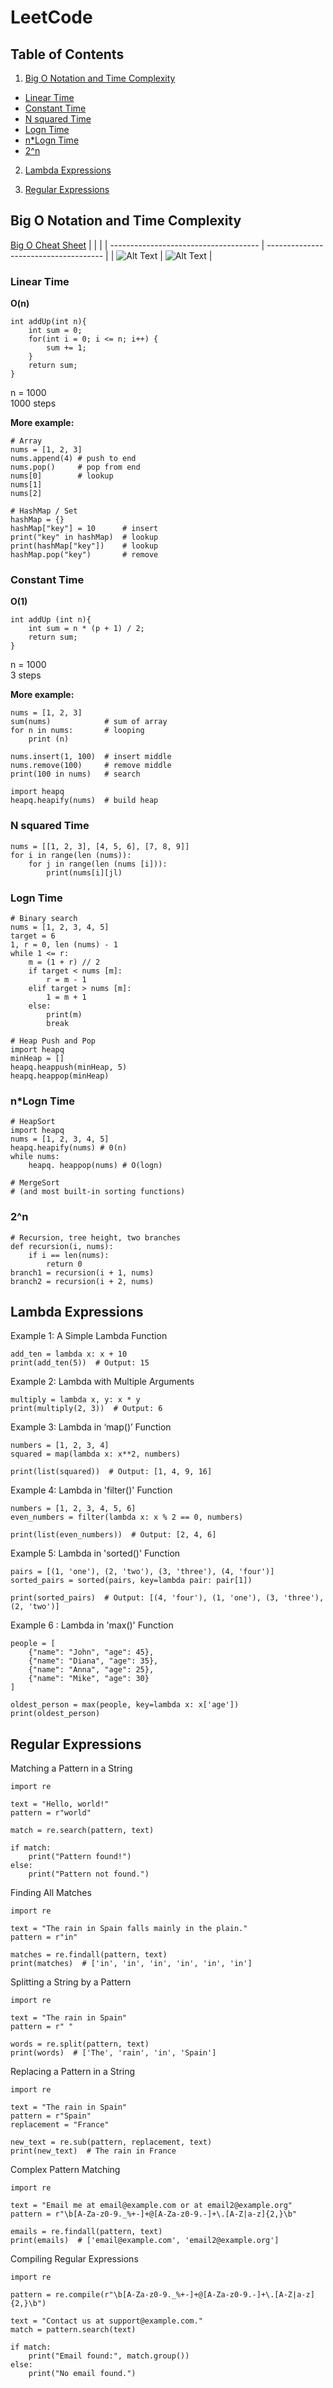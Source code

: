 # LeetCode

## Table of Contents

1. [Big O Notation and Time Complexity](#Big-O-Notation-and-Time-Complexity)
- [Linear Time](#Linear-Time)
- [Constant Time](#Constant-Time)
- [N squared Time](#N-squared-Time)
- [Logn Time](#Logn-Time)
- [n*Logn Time](#n*Logn-Time)
- [2^n](#2^n)

2. [Lambda Expressions](#Lambda-Expressions)

3. [Regular Expressions](#Regular-Expressions)

## Big O Notation and Time Complexity
[Big O Cheat Sheet](https://www.bigocheatsheet.com/)
|                                       |                                       |
| ------------------------------------- | ------------------------------------- |
| ![Alt Text](Image/BigONotation01.jpg) | ![Alt Text](Image/BigONotation02.jpg) |
### Linear Time
**O(n)**<br>
```
int addUp(int n){
    int sum = 0;
    for(int i = 0; i <= n; i++) {
        sum += 1;
    }
    return sum;
}
```
n = 1000<br>
1000 steps<br>

**More example:**<br>
```
# Array
nums = [1, 2, 3]
nums.append(4) # push to end
nums.pop()     # pop from end
nums[0]        # lookup
nums[1] 
nums[2]

# HashMap / Set
hashMap = {}
hashMap["key"] = 10      # insert
print("key" in hashMap)  # lookup
print(hashMap["key"])    # lookup
hashMap.pop("key")       # remove
```

### Constant Time
**O(1)**<br>
```
int addUp (int n){
    int sum = n * (p + 1) / 2;
    return sum;
}
```
n = 1000<br>
3 steps<br>

**More example:**<br>
```
nums = [1, 2, 3]
sum(nums)            # sum of array
for n in nums:       # looping
    print (n)

nums.insert(1, 100)  # insert middle 
nums.remove(100)     # remove middle
print(100 in nums)   # search

import heapq
heapq.heapify(nums)  # build heap
```

### N squared Time
```
nums = [[1, 2, 3], [4, 5, 6], [7, 8, 9]]
for i in range(len (nums)):
    for j in range(len (nums [i])):
        print(nums[i][jl)
```

### Logn Time
```
# Binary search
nums = [1, 2, 3, 4, 5]
target = 6
1, r = 0, len (nums) - 1
while 1 <= r:
    m = (1 + r) // 2
    if target < nums [m]:
        r = m - 1
    elif target > nums [m]:
        1 = m + 1
    else:
        print(m)
        break
```
```
# Heap Push and Pop
import heapq
minHeap = []
heapq.heappush(minHeap, 5)
heapq.heappop(minHeap)
```

### n*Logn Time
```
# HeapSort
import heapq
nums = [1, 2, 3, 4, 5]
heapq.heapify(nums) # 0(n)
while nums:
    heapq. heappop(nums) # O(logn)

# MergeSort
# (and most built-in sorting functions)
```

### 2^n
```
# Recursion, tree height, two branches
def recursion(i, nums):
    if i == len(nums):
        return 0
branch1 = recursion(i + 1, nums)
branch2 = recursion(i + 2, nums)
```

## Lambda Expressions
Example 1: A Simple Lambda Function<br>
```
add_ten = lambda x: x + 10
print(add_ten(5))  # Output: 15
```

Example 2: Lambda with Multiple Arguments<br>
```
multiply = lambda x, y: x * y
print(multiply(2, 3))  # Output: 6
```

Example 3: Lambda in ‘map()’ Function<br>
```
numbers = [1, 2, 3, 4]
squared = map(lambda x: x**2, numbers)

print(list(squared))  # Output: [1, 4, 9, 16]
```

Example 4: Lambda in 'filter()' Function<br>
```
numbers = [1, 2, 3, 4, 5, 6]
even_numbers = filter(lambda x: x % 2 == 0, numbers)

print(list(even_numbers))  # Output: [2, 4, 6]
```

Example 5: Lambda in 'sorted()' Function<br>
```
pairs = [(1, 'one'), (2, 'two'), (3, 'three'), (4, 'four')]
sorted_pairs = sorted(pairs, key=lambda pair: pair[1])

print(sorted_pairs)  # Output: [(4, 'four'), (1, 'one'), (3, 'three'), (2, 'two')]
```

Example 6 : Lambda in 'max()' Function<br>
```
people = [
    {"name": "John", "age": 45},
    {"name": "Diana", "age": 35},
    {"name": "Anna", "age": 25},
    {"name": "Mike", "age": 30}
]

oldest_person = max(people, key=lambda x: x['age'])
print(oldest_person)
```

## Regular Expressions
Matching a Pattern in a String<br>
```
import re

text = "Hello, world!"
pattern = r"world"

match = re.search(pattern, text)

if match:
    print("Pattern found!")
else:
    print("Pattern not found.")
```

Finding All Matches<br>
```
import re

text = "The rain in Spain falls mainly in the plain."
pattern = r"in"

matches = re.findall(pattern, text)
print(matches)  # ['in', 'in', 'in', 'in', 'in', 'in']
```

Splitting a String by a Pattern<br>
```
import re

text = "The rain in Spain"
pattern = r" "

words = re.split(pattern, text)
print(words)  # ['The', 'rain', 'in', 'Spain']
```

Replacing a Pattern in a String<br>

```
import re

text = "The rain in Spain"
pattern = r"Spain"
replacement = "France"

new_text = re.sub(pattern, replacement, text)
print(new_text)  # The rain in France
```

Complex Pattern Matching<br>
```
import re

text = "Email me at email@example.com or at email2@example.org"
pattern = r"\b[A-Za-z0-9._%+-]+@[A-Za-z0-9.-]+\.[A-Z|a-z]{2,}\b"

emails = re.findall(pattern, text)
print(emails)  # ['email@example.com', 'email2@example.org']
```

Compiling Regular Expressions<br>
```
import re

pattern = re.compile(r"\b[A-Za-z0-9._%+-]+@[A-Za-z0-9.-]+\.[A-Z|a-z]{2,}\b")

text = "Contact us at support@example.com."
match = pattern.search(text)

if match:
    print("Email found:", match.group())
else:
    print("No email found.")
```